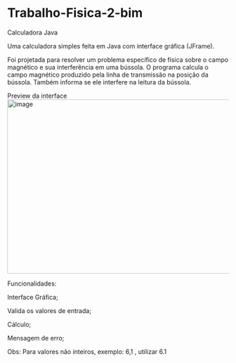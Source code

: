 # Trabalho-Fisica-2-bim

Calculadora Java

Uma calculadora simples feita em Java com interface gráfica (JFrame).

Foi projetada para resolver um problema específico de física sobre o campo magnético e sua interferência em uma bússola. O programa calcula o campo magnético produzido pela linha de transmissão na posição da bússola. Também informa se ele interfere na leitura da bússola.

Preview da interface
<img width="589" height="396" alt="image" src="https://github.com/user-attachments/assets/f850a5d1-8d1c-44eb-a462-c137d74bd571" />

Funcionalidades:

Interface Gráfica;

Valida os valores de entrada;

Cálculo;

Mensagem de erro;

Obs: Para valores não inteiros, exemplo: 6,1 , utilizar 6.1
